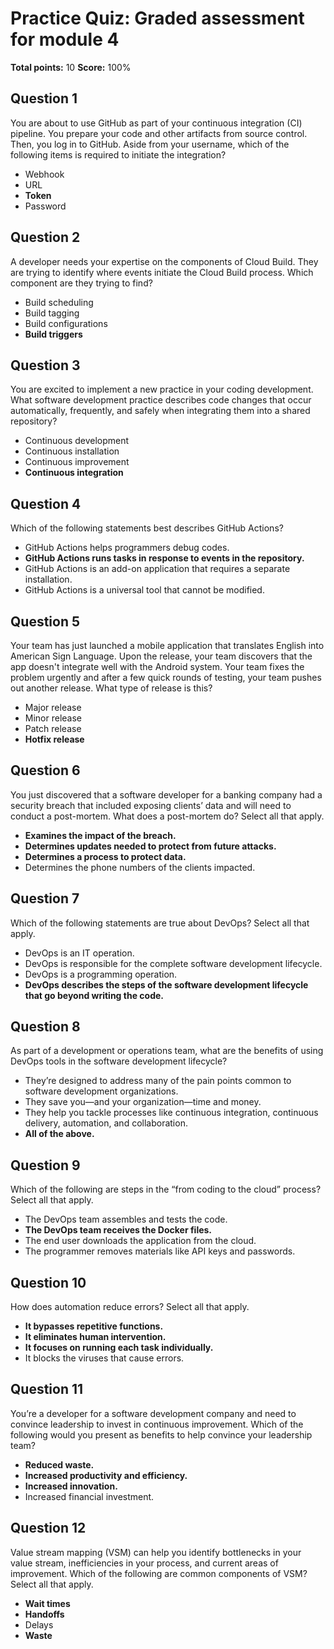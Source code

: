# Practice Quiz: Graded assessment for module 4
**Total points:** 10
**Score:** 100%

## Question 1
You are about to use GitHub as part of your continuous integration (CI) pipeline. You prepare your code and other artifacts from source control. Then, you log in to GitHub. Aside from your username, which of the following items is required to initiate the integration?

- Webhook
- URL
- **Token**
- Password

## Question 2
A developer needs your expertise on the components of Cloud Build. They are trying to identify where events initiate the Cloud Build process. Which component are they trying to find?

- Build scheduling
- Build tagging
- Build configurations
- **Build triggers**

## Question 3
You are excited to implement a new practice in your coding development. What software development practice describes code changes that occur automatically, frequently, and safely when integrating them into a shared repository?

- Continuous development
- Continuous installation
- Continuous improvement
- **Continuous integration**

## Question 4
Which of the following statements best describes GitHub Actions?

- GitHub Actions helps programmers debug codes.
- **GitHub Actions runs tasks in response to events in the repository.**
- GitHub Actions is an add-on application that requires a separate installation.
- GitHub Actions is a universal tool that cannot be modified.

## Question 5
Your team has just launched a mobile application that translates English into American Sign Language. Upon the release, your team discovers that the app doesn't integrate well with the Android system. Your team fixes the problem urgently and after a few quick rounds of testing, your team pushes out another release. What type of release is this?

- Major release
- Minor release
- Patch release
- **Hotfix release**

## Question 6
You just discovered that a software developer for a banking company had a security breach that included exposing clients’ data and will need to conduct a post-mortem. What does a post-mortem do? Select all that apply.

- **Examines the impact of the breach.**
- **Determines updates needed to protect from future attacks.**
- **Determines a process to protect data.**
- Determines the phone numbers of the clients impacted.

## Question 7
Which of the following statements are true about DevOps? Select all that apply. 

- DevOps is an IT operation.
- DevOps is responsible for the complete software development lifecycle.
- DevOps is a programming operation.
- **DevOps describes the steps of the software development lifecycle that go beyond writing the code.**

## Question 8
As part of a development or operations team, what are the benefits of using DevOps tools in the software development lifecycle?

- They’re designed to address many of the pain points common to software development organizations.
- They save you—and your organization—time and money.
- They help you tackle processes like continuous integration, continuous delivery, automation, and collaboration.
- **All of the above.**

## Question 9
Which of the following are steps in the “from coding to the cloud” process? Select all that apply.

- The DevOps team assembles and tests the code.
- **The DevOps team receives the Docker files.**
- The end user downloads the application from the cloud.
- The programmer removes materials like API keys and passwords.

## Question 10
How does automation reduce errors? Select all that apply. 

- **It bypasses repetitive functions.**
- **It eliminates human intervention.**
- **It focuses on running each task individually.**
- It blocks the viruses that cause errors.

## Question 11
You’re a developer for a software development company and need to convince leadership to invest in continuous improvement. Which of the following would you present as benefits to help convince your leadership team?

- **Reduced waste.**
- **Increased productivity and efficiency.**
- **Increased innovation.**
- Increased financial investment.

## Question 12
Value stream mapping (VSM) can help you identify bottlenecks in your value stream, inefficiencies in your process, and current areas of improvement. Which of the following are common components of VSM? Select all that apply.

- **Wait times**
- **Handoffs**
- Delays
- **Waste**